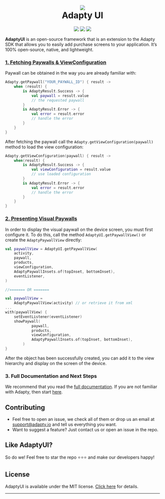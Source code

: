 <h1 align="center" style="border-bottom: none">
<b>
    <a href="https://adapty.io/?utm_source=github&utm_medium=referral&utm_campaign=AdaptyUI-Android">
        <img src="https://adapty-portal-media-production.s3.amazonaws.com/github/logo-adapty-new.svg">
    </a>
</b>
<br>Adapty UI
</h1>

<p align="center">
<a href="https://discord.gg/subscriptions-hub"><img src="https://img.shields.io/badge/Adapty-discord-purple"></a>
<a href="https://maven-badges.herokuapp.com/maven-central/io.adapty/android-ui"><img src="https://maven-badges.herokuapp.com/maven-central/io.adapty/android-ui/badge.svg"></a>
<a href="https://github.com/adaptyteam/AdaptyUI-Android/blob/main/LICENSE"><img src="https://img.shields.io/badge/license-MIT-brightgreen.svg"></a>
</p>

**AdaptyUI** is an open-source framework that is an extension to the Adapty SDK that allows you to easily add purchase screens to your application. It’s 100% open-source, native, and lightweight.

### [1. Fetching Paywalls & ViewConfiguration](https://docs.adapty.io/docs/paywall-builder-fetching)

Paywall can be obtained in the way you are already familiar with:

```kotlin
Adapty.getPaywall("YOUR_PAYWALL_ID") { result ->
    when (result) {
        is AdaptyResult.Success -> {
            val paywall = result.value
            // the requested paywall
        }
        is AdaptyResult.Error -> {
            val error = result.error
            // handle the error
        }
    }
}
```

After fetching the paywall call the `Adapty.getViewConfiguration(paywall)` method to load the view configuration:

```kotlin
Adapty.getViewConfiguration(paywall) { result ->
    when(result) {
        is AdaptyResult.Success -> {
            val viewConfiguration = result.value
            // use loaded configuration
        }
        is AdaptyResult.Error -> {
            val error = result.error
            // handle the error
        }
    }
}
```

### [2. Presenting Visual Paywalls](https://docs.adapty.io/docs/paywall-builder-presenting-android)

In order to display the visual paywall on the device screen, you must first configure it. To do this, call the method `AdaptyUI.getPaywallView()` or create the `AdaptyPaywallView` directly:

```kotlin
val paywallView = AdaptyUI.getPaywallView(
    activity,
    paywall,
    products,
    viewConfiguration,
    AdaptyPaywallInsets.of(topInset, bottomInset),
    eventListener,
)

//======= OR =======

val paywallView =
    AdaptyPaywallView(activity) // or retrieve it from xml
...
with(paywallView) {
    setEventListener(eventListener)
    showPaywall(
            paywall,
            products,
            viewConfiguration,
            AdaptyPaywallInsets.of(topInset, bottomInset),
        )
}

```

After the object has been successfully created, you can add it to the view hierarchy and display on the screen of the device.

### 3. Full Documentation and Next Steps

We recommend that you read the [full documentation](https://docs.adapty.io/docs/paywall-builder-getting-started). If you are not familiar with Adapty, then start [here](https://docs.adapty.io/docs).

## Contributing

- Feel free to open an issue, we check all of them or drop us an email at [support@adapty.io](mailto:support@adapty.io) and tell us everything you want.
- Want to suggest a feature? Just contact us or open an issue in the repo.

## Like AdaptyUI?

So do we! Feel free to star the repo ⭐️⭐️⭐️ and make our developers happy!

## License

AdaptyUI is available under the MIT license. [Click here](https://github.com/adaptyteam/AdaptyUI-Android/blob/main/LICENSE) for details.

---
